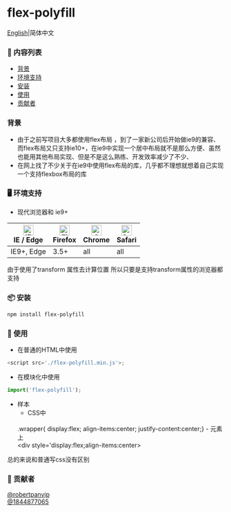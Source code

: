 # flex-polyfill
 [English](./README.md)|简体中文 
### 🔗 内容列表
- [背景](#背景)
- [环境支持](#-环境支持)
- [安装](#-安装)
- [使用](#-使用)
- [贡献者](#-贡献者)

### 背景
- 由于之前写项目大多都使用flex布局 ，到了一家新公司后开始做ie9的兼容、而flex布局又只支持ie10+，在ie9中实现一个居中布局就不是那么方便、虽然也能用其他布局实现、但是不是这么熟练、开发效率减少了不少、
- 在网上找了不少关于在ie9中使用flex布局的库，几乎都不理想就想着自己实现一个支持flexbox布局的库


### 🖥 环境支持
 - 现代浏览器和 ie9+

| [<img src="https://raw.githubusercontent.com/alrra/browser-logos/master/src/edge/edge_48x48.png" alt="IE / Edge" width="24px" height="24px" />](http://godban.github.io/browsers-support-badges/)<br>IE / Edge | [<img src="https://raw.githubusercontent.com/alrra/browser-logos/master/src/firefox/firefox_48x48.png" alt="Firefox" width="24px" height="24px" />](http://godban.github.io/browsers-support-badges/)<br>Firefox | [<img src="https://raw.githubusercontent.com/alrra/browser-logos/master/src/chrome/chrome_48x48.png" alt="Chrome" width="24px" height="24px" />](http://godban.github.io/browsers-support-badges/)<br>Chrome | [<img src="https://raw.githubusercontent.com/alrra/browser-logos/master/src/safari/safari_48x48.png" alt="Safari" width="24px" height="24px" />](http://godban.github.io/browsers-support-badges/)<br>Safari |
| --- | --- | --- | --- |
| IE9+, Edge | 3.5+ | all | all |

 由于使用了transform 属性去计算位置 所以只要是支持transform属性的浏览器都支持
### 📦 安装
```bash
npm install flex-polyfill
```
### 🔨 使用
- 在普通的HTML中使用
```javascript
<script src='./flex-polyfill.min.js'>;
```
- 在模块化中使用
```javascript
import('flex-polyfill');
```
- 样本
	- CSS中
	<br>
	.wrapper{     
		display:flex;
		align-items:center;
		justify-content:center;}
	- 元素上
	<br>
	&lt;div style='display:flex;align-items:center&gt;
	<br>
	
总的来说和普通写css没有区别

### 🤝 贡献者
[@robertpanvip](https://github.com/robertpanvip)
<br>
[@1844877065](https://github.com/1844877065)
